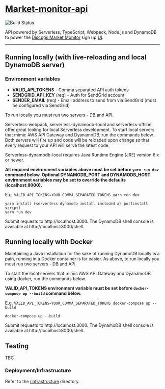 # [Market-monitor-api](https://market-monitor.603.nz/pingo)

![Build Status](https://codebuild.ap-southeast-2.amazonaws.com/badges?uuid=eyJlbmNyeXB0ZWREYXRhIjoieDBLRm92M01yMmQxT3JuOEtsNDlPRjVjR3c3T2FIaFpDTDVkVzdFVWFQUWVpYXBscUVvQ0NCYTdQd3I0cXVVVzZKd3BNZnpERWQ5QklxdE9POUJNU1BrPSIsIml2UGFyYW1ldGVyU3BlYyI6IlZrcHdzU0JrZk1rd1VmdUQiLCJtYXRlcmlhbFNldFNlcmlhbCI6MX0%3D&branch=master)

API powered by Serverless, TypeScript, Webpack, Node.js and DynamoDB to power the [Discogs Market Monitor](https://github.com/jch254/discogs-market-monitor) sign up [UI](https://github.com/jch254/market-monitor-ui).

---

## Running locally (with live-reloading and local DynamoDB server)

### Environment variables

- **VALID_API_TOKENS** - Comma separated API auth tokens
- **SENDGRID_API_KEY** (req) - Auth for SendGrid account
- **SENDER_EMAIL** (req) - Email address to send from via SendGrid (must be configured via SendGrid)

To run locally you must run two servers - DB and API.

Serverless-webpack, serverless-dynamodb-local and serverless-offline offer great tooling for local Serverless development. To start local servers that mimic AWS API Gateway and DyanamoDB, run the commands below. Both servers will fire up and code will be reloaded upon change so that every request to your API will serve the latest code.

Serverless-dynamodb-local requires Java Runtime Engine (JRE) version 6.x or newer.

**All required environment variables above must be set before `yarn run dev` command below. Optional DYNAMODB_PORT and DYNAMODB_HOST environment variables may be set to override the defaults (localhost:8000).**

E.g. `VALID_API_TOKENS=YOUR_COMMA_SEPARATED_TOKENS yarn run dev`

```
yarn install (serverless dynamodb install included as postinstall script)
yarn run dev
```

Submit requests to http://localhost:3000. The DynamoDB shell console is available at http://localhost:8000/shell.

## Running locally with Docker

Maintaining a Java installation for the sake of running DynamoDB locally is a pain, running in a Docker container is far easier. As above, to run locally you must run two servers - DB and API.

To start the local servers that mimic AWS API Gateway and DyanamoDB using docker, run the commands below.

**VALID_API_TOKENS environment variable must be set before `docker-compose up --build` command below.**

E.g. `VALID_API_TOKENS=YOUR_COMMA_SEPARATED_TOKENS docker-compose up --build`

```
docker-compose up --build
```

Submit requests to http://localhost:3000. The DynamoDB shell console is available at http://localhost:8000/shell.

## Testing

TBC

### Deployment/Infrastructure

Refer to the [/infrastructure](./infrastructure) directory.
